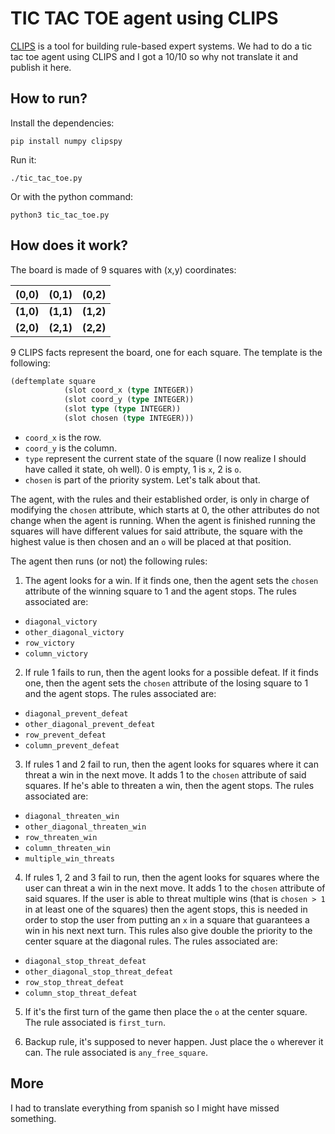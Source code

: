 # TIC TAC TOE agent using CLIPS

[CLIPS](https://www.clipsrules.net/) is a tool for building rule-based expert systems. We had to do a tic tac toe agent using CLIPS and I got a 10/10 so why not translate it and publish it here.


## How to run?

Install the dependencies:

```console
pip install numpy clipspy
```

Run it:

```console
./tic_tac_toe.py
```

Or with the python command:

```console
python3 tic_tac_toe.py
```

## How does it work?

The board is made of 9 squares with (x,y) coordinates:

|**(0,0)**|**(0,1)**|**(0,2)**|
|:---:|:---:|:---:|
|**(1,0)**|**(1,1)**|**(1,2)**|
|**(2,0)**|**(2,1)**|**(2,2)**|

9 CLIPS facts represent the board, one for each square. The template is the following:

```lisp
(deftemplate square
            (slot coord_x (type INTEGER))           
            (slot coord_y (type INTEGER))
            (slot type (type INTEGER))
            (slot chosen (type INTEGER)))
```

* ```coord_x``` is the row.
* ```coord_y``` is the column.
* ```type``` represent the current state of the square (I now realize I should have called it state, oh well). 0 is empty, 1 is ```x```, 2 is ```o```.
* ```chosen``` is part of the priority system. Let's talk about that.

The agent, with the rules and their established order, is only in charge of modifying the ```chosen``` attribute, which starts at 0, the other attributes do not change when the agent is running. When the agent is finished running the squares will have different values for said attribute, the square with the highest value is then chosen and an ```o``` will be placed at that position.

The agent then runs (or not) the following rules:

1. The agent looks for a win. If it finds one, then the agent sets the ```chosen``` attribute of the winning square to 1 and the agent stops. The rules associated are:
* ```diagonal_victory```
* ```other_diagonal_victory```
* ```row_victory```
* ```column_victory```

2. If rule 1 fails to run, then the agent looks for a possible defeat. If it finds one, then the agent sets the ```chosen``` attribute of the losing square to 1 and the agent stops. The rules associated are:
* ```diagonal_prevent_defeat```
* ```other_diagonal_prevent_defeat```
* ```row_prevent_defeat```
* ```column_prevent_defeat```

3. If rules 1 and 2 fail to run, then the agent looks for squares where it can threat a win in the next move. It adds 1 to the ```chosen``` attribute of said squares. If he's able to threaten a win, then the agent stops. The rules associated are:
* ```diagonal_threaten_win```
* ```other_diagonal_threaten_win```
* ```row_threaten_win```
* ```column_threaten_win```
* ```multiple_win_threats```

4. If rules 1, 2 and 3 fail to run, then the agent looks for squares where the user can threat a win in the next move. It adds 1 to the ```chosen``` attribute of said squares. If the user is able to threat multiple wins (that is ```chosen > 1``` in at least one of the squares) then the agent stops, this is needed in order to stop the user from putting an ```x``` in a square that guarantees a win in his next next turn. This rules also give double the priority to the center square at the diagonal rules. The rules associated are:
* ```diagonal_stop_threat_defeat```
* ```other_diagonal_stop_threat_defeat```
* ```row_stop_threat_defeat```
* ```column_stop_threat_defeat```

5. If it's the first turn of the game then place the ```o``` at the center square. The rule associated is ```first_turn```.

6. Backup rule, it's supposed to never happen. Just place the ```o``` wherever it can. The rule associated is ```any_free_square```.

## More

I had to translate everything from spanish so I might have missed something.
